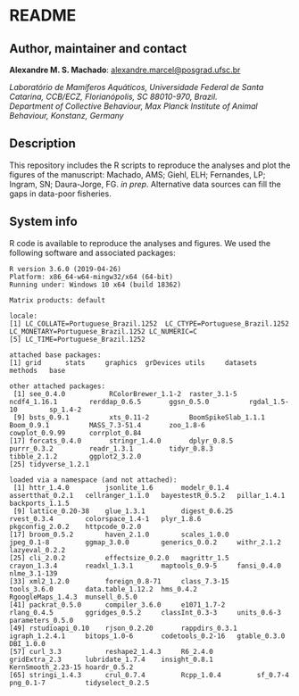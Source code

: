 # README #

## Author, maintainer and contact

**Alexandre M. S. Machado**: alexandre.marcel@posgrad.ufsc.br       

*Laboratório de Mamíferos Aquáticos, Universidade Federal de Santa Catarina, CCB/ECZ, Florianópolis, SC 88010-970, Brazil.*       
*Department of Collective Behaviour, Max Planck Institute of Animal Behaviour, Konstanz, Germany*


## Description

This repository includes the R scripts to reproduce the analyses and plot the figures of the manuscript:
Machado, AMS; Giehl, ELH; Fernandes, LP; Ingram, SN; Daura-Jorge, FG. *in prep*. Alternative data sources can fill the gaps in data-poor fisheries.

## System info

R code is available to reproduce the analyses and figures. We used the following software and associated packages:

```
R version 3.6.0 (2019-04-26)
Platform: x86_64-w64-mingw32/x64 (64-bit)
Running under: Windows 10 x64 (build 18362)

Matrix products: default

locale:
[1] LC_COLLATE=Portuguese_Brazil.1252  LC_CTYPE=Portuguese_Brazil.1252    LC_MONETARY=Portuguese_Brazil.1252 LC_NUMERIC=C                      
[5] LC_TIME=Portuguese_Brazil.1252    

attached base packages:
[1] grid      stats     graphics  grDevices utils     datasets  methods   base     

other attached packages:
 [1] see_0.4.0           RColorBrewer_1.1-2  raster_3.1-5        ncdf4_1.16.1        rerddap_0.6.5       ggsn_0.5.0          rgdal_1.5-10        sp_1.4-2           
 [9] bsts_0.9.1          xts_0.11-2          BoomSpikeSlab_1.1.1 Boom_0.9.1          MASS_7.3-51.4       zoo_1.8-6           cowplot_0.9.99      corrplot_0.84      
[17] forcats_0.4.0       stringr_1.4.0       dplyr_0.8.5         purrr_0.3.2         readr_1.3.1         tidyr_0.8.3         tibble_2.1.2        ggplot2_3.2.0      
[25] tidyverse_1.2.1    

loaded via a namespace (and not attached):
 [1] httr_1.4.0         jsonlite_1.6       modelr_0.1.4       assertthat_0.2.1   cellranger_1.1.0   bayestestR_0.5.2   pillar_1.4.1       backports_1.1.5   
 [9] lattice_0.20-38    glue_1.3.1         digest_0.6.25      rvest_0.3.4        colorspace_1.4-1   plyr_1.8.6         pkgconfig_2.0.2    httpcode_0.2.0    
[17] broom_0.5.2        haven_2.1.0        scales_1.0.0       jpeg_0.1-8         ggmap_3.0.0        generics_0.0.2     withr_2.1.2        lazyeval_0.2.2    
[25] cli_2.0.2          effectsize_0.2.0   magrittr_1.5       crayon_1.3.4       readxl_1.3.1       maptools_0.9-5     fansi_0.4.0        nlme_3.1-139      
[33] xml2_1.2.0         foreign_0.8-71     class_7.3-15       tools_3.6.0        data.table_1.12.2  hms_0.4.2          RgoogleMaps_1.4.3  munsell_0.5.0     
[41] packrat_0.5.0      compiler_3.6.0     e1071_1.7-2        rlang_0.4.5        ggridges_0.5.2     classInt_0.3-3     units_0.6-3        parameters_0.5.0  
[49] rstudioapi_0.10    rjson_0.2.20       rappdirs_0.3.1     igraph_1.2.4.1     bitops_1.0-6       codetools_0.2-16   gtable_0.3.0       DBI_1.0.0         
[57] curl_3.3           reshape2_1.4.3     R6_2.4.0           gridExtra_2.3      lubridate_1.7.4    insight_0.8.1      KernSmooth_2.23-15 hoardr_0.5.2      
[65] stringi_1.4.3      crul_0.7.4         Rcpp_1.0.4         sf_0.7-4           png_0.1-7          tidyselect_0.2.5 
```
